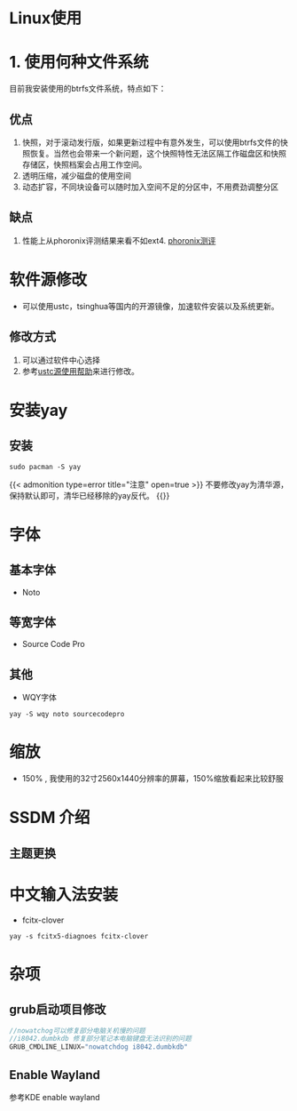 # Linux使用


<!--more-->

# 1. 使用何种文件系统

目前我安装使用的btrfs文件系统，特点如下：
## 优点
1. 快照，对于滚动发行版，如果更新过程中有意外发生，可以使用btrfs文件的快照恢复。当然也会带来一个新问题，这个快照特性无法区隔工作磁盘区和快照存储区，快照档案会占用工作空间。
2. 透明压缩，减少磁盘的使用空间
3. 动态扩容，不同块设备可以随时加入空间不足的分区中，不用费劲调整分区
## 缺点
1. 性能上从phoronix评测结果来看不如ext4. <a href="https://openbenchmarking.org/result/2108260-PTS-SSDS978300&sor" target="_blank">phoronix测评 </a>

# 软件源修改
- 可以使用ustc，tsinghua等国内的开源镜像，加速软件安装以及系统更新。
## 修改方式
1. 可以通过软件中心选择
2. 参考<a href="https://mirrors.ustc.edu.cn/help/manjaro.html" target="_blank">ustc源使用帮助</a>来进行修改。

# 安装yay
## 安装

```
sudo pacman -S yay
```

{{< admonition type=error title="注意" open=true >}}
不要修改yay为清华源，保持默认即可，清华已经移除的yay反代。
{{</admonition>}}

# 字体
## 基本字体
- Noto 
## 等宽字体
- Source Code Pro
## 其他
- WQY字体
```shell
yay -S wqy noto sourcecodepro
```
# 缩放
- 150% , 我使用的32寸2560x1440分辨率的屏幕，150%缩放看起来比较舒服


# SSDM 介绍
## 主题更换

# 中文输入法安装
- fcitx-clover
```shell
yay -s fcitx5-diagnoes fcitx-clover
```

# 杂项

## grub启动项目修改
```c++
//nowatchog可以修复部分电脑关机慢的问题
//i8042.dumbkdb 修复部分笔记本电脑键盘无法识别的问题
GRUB_CMDLINE_LINUX="nowatchdog i8042.dumbkdb"
```

## Enable Wayland
参考KDE enable wayland 


